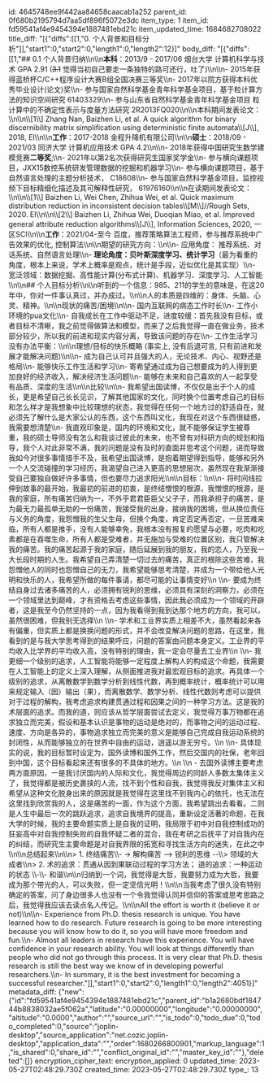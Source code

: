 id: 4645748ee9f442aa84658caacab1a252
parent_id: 0f680b2195794d7aa5df896f5072e3dc
item_type: 1
item_id: fd59541af4e9454394e1887481ebd21c
item_updated_time: 1684682708022
title_diff: "[{\"diffs\":[[1,\"0. 个人背景和目标分析\"]],\"start1\":0,\"start2\":0,\"length1\":0,\"length2\":12}]"
body_diff: "[{\"diffs\":[[1,\"## 0.1 个人背景归纳\\\n\\\n**本科**：2013/9 - 2017/06 烟台大学 计算机科学与技术 GPA 2.91 (~~3.1~~ 觉得当初自己要走一条独特的路可还行，吐了)\\\n\\\n- 2015年获得蓝桥杯C/C++程序设计大赛B组全国决赛三等奖\\\n- 2017年以院方获得本科优秀毕业设计(论文)奖\\\n- 参与国家自然科学基金青年科学基金项目，基于粒计算方法的知识空间研究 61403329\\\n- 参与山东省自然科学基金青年科学基金项目 粒计算中的不确定性表示与度量方法研究 2R2013FQ020\\\n\\\n本科期间发表论文：\\\n\\\n\\\\[1\\\\] Zhang Nan, Baizhen Li, et al. A quick algorithm for binary discernibility matrix simplification using deterministic finite automata\\\\[J\\\\], 2018, EI\\\n\\\n**工作**：2017-2018 金程升降机有限公司\\\n\\\n**硕士**：2018/09 - 2021/03 同济大学 计算机应用技术 GPA 4.2\\\n\\\n- 2018年获得中国研究生数学建模竞赛**二等奖**;\\\n- 2021年以第2名次获得研究生国家奖学金\\\n- 参与横向课题项目，JXX15数控系统研发管理数据的挖掘和机器学习\\\n- 参与横向课题项目，基于自然语言处理的主题分析技术， C18608\\\n- 参与国家自然科学基金项目，监控视频下目标精细化描述及其可解释性研究， 61976160\\\n\\\n在读期间发表论文：\\\n\\\n\\\\[1\\\\] Baizhen Li, Wei Chen, Zhihua Wei, et al. Quick maximum distribution reduction in inconsistent decision tables\\\\[M\\\\]//Rough Sets, 2020. EI\\\n\\\n\\\\[2\\\\] Baizhen Li, Zhihua Wei, Duoqian Miao, et al. Improved general attribute reduction algorithms\\\\[J\\\\], Information Sciences, 2020, 一区SCI\\\n\\\n**工作**：2021/04-至今 百度，推荐策略算法工程师，参与推荐系统中广告效果的优化, 控制算法\\\n\\\n期望的研究方向：\\\n\\\n- 应用角度： 推荐系统、对话系统、自然语言处理\\\n- **理论角度：贝叶斯深度学习、统计学习**（最为看重的角度，根本上来说，学术上概率是观点，统计是手段，近似优化是其实现）\\\n- 宽泛领域：数据挖掘、高性能计算(分布式计算)、机器学习、深度学习、人工智能\\\n\\\n## 个人目标分析\\\n\\\n听到的一个信息：985、211的学生的意味是，在这20年中，你对一件事认真过，并办成过。\\\n\\\n人的本质是四维的：身体、头脑、心灵、精神。\\\n\\\n现状的痛苦/困境\\\n\\\n- 国内互联网的病态工作时长\\\n- 工作小环境的pua文化\\\n- 自我成长在工作中驱动不足，进度较缓：首先我没有目标，或者目标不清晰，我之前觉得做算法和模型，而来了之后我觉得一直在做业务，技术部分较少，所以我的前进和现实内容分离，导致该问题的存在\\\n- 工作生活学习没有办法平衡：\\\n\\\n理想/目标的快乐概略 (事实上, 没有后退可言, 只有前进和发展才能解决问题)\\\n\\\n- 成为自己认可并且强大的人，无论技术、内心、视野还是格局\\\n- 能够快乐工作生活和学习\\\n- 寄希望通过成为自己想要成为的人得到更加良好的经济收入，解决经济生活问题\\\n- 能够在未来和自己喜欢的人一起享受有品质、深度的生活\\\n\\\n比较\\\n\\\n- 我希望出国读博，不仅仅是出于个人的成长，更是希望自己长长见识，了解其他国家的文化，同时换个位置考虑自己的目标和怎么样才是我想象中比较理想的状态，我觉得在任何一个地方过的舒适自在，就必须先了解什么是大家公认的东西，这个东西叫文化，我现在对这个东西很疑惑，我需要想清楚\\\n- 我直观印象是，国内的环境和文化，就不能够保证学生被尊重，我的硕士导师没有怎么和我谈过彼此的未来，也不曾有对科研方向的规划和指导，我个人对此非常不满，我的问题是没有及时的直面并思考这个问题，进而导致我如今对很多事情措手不及，我希望出国读博，是抱着期望得到指导，能够和另外一个人交流碰撞的学习经历，我渴望自己进入更高的思想层次，虽然现在我渐渐接受自己要独自做好许多事情，但也要尽力追求阳光\\\n\\\n目标：\\\n\\\n- 将时间线拉伸到故事的最开始，我最初的前进的初衷，是终结憎恨的根源，我憎恨的根源，是我的家庭，所有痛苦归纳为一，不外乎君君臣臣父父子子，而我承担子的痛苦，是为最无力最孤单无助的一份痛苦，我接受我的出身，接纳我的困境，但从换位责任与义务的角度，我怨憎我的生父生母，但换个角度，肯定否定再否定，一旦苦难来临，所有人都是推手，没有人能够幸免，我根本没有报复的愿望与必要，吃肉和吃素都是在吞噬生命，所有人都是受难者，并无施加与受难的位置区别，我只管解决我的痛苦。我的痛苦起源于我的家庭，随后延展到我的朋友，我的恋人，乃至我一大长段时期的人生。我希望自己弄清楚一切过去的痛苦，真正的根除这些苦难，我怨憎他人的同时也怨憎自己的无力，我希望能够思考清楚，并成为一个带给他人光明和快乐的人，我希望所做的每件事请，都尽可能的让事情变好\\\n    \\\n- 要成为终结自身过去诸多痛苦的人，必须拥有锐利的思维，必须具有深刻的洞察力，必须在一个领域里达到巅峰，才有资格去考虑这些事情，因此我必须成为一个领域的开辟者，这是我至今仍然坚持的一点，因为我看得到我到达那个地方的方向，我可以，虽然很困难，但我别无选择\\\n    \\\n- 学术和工业界实质上相差不大，虽然看起来各有偏重，但实质上都是换换问题的形式，并不会改变解决问题的思路，在这里，我看到的是与我大学思考得到的结果呼应，问题的答案由问题本身定义。工业界的平均收入比学界的平均收入高，没有特别的理由，我一定会尽量去工业界\\\n    \\\n- 我更细一个级别的追求，人工智能将能够一定程度上解构人的构成这个命题，我需要在人工智能上的定义上深入理解，从侧面推进我对最宏观目标的追求。再具体一个级别的追求，从离散数学到数学分析到线性代数，再到概率统计，概率统计可以用来规定输入（因）输出（果），而离散数学、数学分析、线性代数则考虑可以提供对于过程的解构，我考虑追求构建贯通过程和因果之间的一种学习方法。这是我的术层面的追求。而我的道，则应该从哲学层面尝试去定义，我觉得万事万物都在追求独立而完美，假设和基本认识是事物的运动是绝对的，而事物之间的运动过程、速度、方向是各异的，事物追求独立而完美的意义是能够自己完成自我运动系统的封闭性，从而能够独立的在世界中自由的运动，逍遥以游无穷兮。\\\n    \\\n- 具体现实的说，我的目标暂时设定为，国外读博和国外工作，然后交国内的社保，老年回到中国，这个目标看起来还有很多的不具体的地方。\\\n    \\\n    - 去国外读博主要考虑两方面原因，一是我讨厌国内的人际和文化，我觉得周边的同龄人多数太集体主义了，我觉得都是被历史裹挟的人流，找不到个性和自我，我觉得我反对集体主义和希望从这种文化脱身出来的原因就是我觉得在这里找不到我内心的依托，也无法在这里找到欣赏我的人，这是痛苦的一面，作为这个方面，我希望跳出去看看。二则是人生中最后一次的跳跃追求，追求自我境界的提高，重新设定活著的命题，在我大学的时候，我的主要命题实质上是自我的证明，我局限于初中对自我控制成功的狂妄高中对自我控制失败的自我怀疑二者的混合，我在考研之后抚平了对自我内在的纠结，而研究生主要命题是对自我界限的拓宽和寻找生活方向的迷失，在此之中\\\n\\\n总结起来\\\n\\\n> 1.  终结痛苦\\\\- -> 解构痛苦 --> 锐利的思维 --\\\\> 领域的大成者\\\n> 2.  术的追求：贯通从因到果联动过程的学习方法； 道的追求：一种运动的状态 \\\\-\\\\- 和谐\\\n\\\n归纳到一个词，我觉得是大哲，我要努力成为大哲，我要成为那个带光的人，可以失败，但一定坚信光明！\\\n\\\n当我考虑了很久没有特别确定的答案，问了身边很多人也没有一个令我觉得认同并信仰的答案或思考思路之后，我觉得我应该去读点名人传记。\\\n\\\nAll the effort is worth it (believe it or not)\\\n\\\n- Experience from Ph.D. thesis research is unique. You have learned how to do research. Future research is going to be more interesting because you will know how to do it, so you will have more freedom and fun.\\\n- Almost all leaders in research have this experience. You will have confidence in your research ability. You will look at things differently than people who did not go through this process. It is very clear that Ph.D. thesis research is still the best way we know of in developing powerful researchers.\\\n- In summary, it is the best investment for becoming a successful researcher.\"]],\"start1\":0,\"start2\":0,\"length1\":0,\"length2\":4051}]"
metadata_diff: {"new":{"id":"fd59541af4e9454394e1887481ebd21c","parent_id":"b1a2680bdf184744b8838032ae5f062a","latitude":"0.00000000","longitude":"0.00000000","altitude":"0.0000","author":"","source_url":"","is_todo":0,"todo_due":0,"todo_completed":0,"source":"joplin-desktop","source_application":"net.cozic.joplin-desktop","application_data":"","order":1680266800901,"markup_language":1,"is_shared":0,"share_id":"","conflict_original_id":"","master_key_id":""},"deleted":[]}
encryption_cipher_text: 
encryption_applied: 0
updated_time: 2023-05-27T02:48:29.730Z
created_time: 2023-05-27T02:48:29.730Z
type_: 13